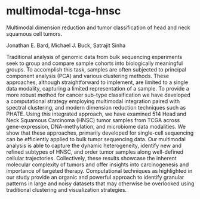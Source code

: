 # multimodal-tcga-hnsc
Multimodal dimension reduction and tumor classification of head and neck squamous cell tumors.

Jonathan E. Bard, Michael J. Buck, Satrajit Sinha

Traditional analysis of genomic data from bulk sequencing experiments seek to group and compare sample cohorts into biologically meaningful groups. To accomplish this task, samples are often subjected to principal component analysis (PCA) and various clustering methods. These approaches, although straightforward to implement, are limited to a single data modality, capturing a limited representation of a sample. To provide a more robust method for cancer sub-type classification we have developed a computational strategy employing multimodal integration paired with spectral clustering, and modern dimension reduction techniques such as PHATE. Using this integrated approach, we have examined 514 Head and Neck Squamous Carcinoma (HNSC) tumor samples from TCGA across gene-expression, DNA-methylation, and microbiome data modalities. We show that these approaches, primarily developed for single-cell sequencing can be efficiently applied to bulk tumor sequencing data. Our multimodal analysis is able to capture the dynamic heterogeneity, identify new and refined subtypes of HNSC, and order tumor samples along well-defined cellular trajectories. Collectively, these results showcase the inherent molecular complexity of tumors and offer insights into carcinogenesis and importance of targeted therapy. Computational techniques as highlighted in our study provide an organic and powerful approach to identify granular patterns in large and noisy datasets that may otherwise be overlooked using traditional clustering and visualization strategies.
